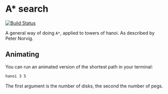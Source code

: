 # A* search

[![Build Status](https://travis-ci.org/purzelrakete/hanoi.png)](https://travis-ci.org/purzelrakete/hanoi)

A general way of doing `A*`, applied to towers of hanoi. As described by Peter
Norvig.

## Animating

You can run an animated version of the shortest path in your terminal:

```sh
hanoi 3 5
```

The first argument is the number of disks, the second the number of pegs.

